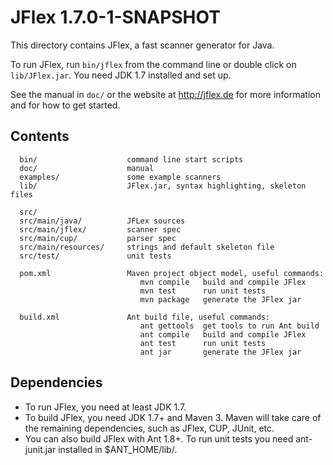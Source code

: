 # JFlex 1.7.0-1-SNAPSHOT

This directory contains JFlex, a fast scanner generator for Java.

To run JFlex, run `bin/jflex` from the command line or double click on
`lib/JFlex.jar`. You need JDK 1.7 installed and set up.

See the manual in `doc/` or the website at <http://jflex.de> for more
information and for how to get started.


## Contents ##

      bin/                    command line start scripts
      doc/                    manual
      examples/               some example scanners
      lib/                    JFlex.jar, syntax highlighting, skeleton files
      
      src/                    
      src/main/java/          JFLex sources
      src/main/jflex/         scanner spec
      src/main/cup/           parser spec
      src/main/resources/     strings and default skeleton file
      src/test/               unit tests
     
      pom.xml                 Maven project object model, useful commands:
                                 mvn compile   build and compile JFlex
                                 mvn test      run unit tests
                                 mvn package   generate the JFlex jar
                                 
      build.xml               Ant build file, useful commands:
                                 ant gettools  get tools to run Ant build
                                 ant compile   build and compile JFlex
                                 ant test      run unit tests
                                 ant jar       generate the JFlex jar


## Dependencies ##

* To run JFlex, you need at least JDK 1.7.
* To build JFlex, you need JDK 1.7+ and Maven 3.
  Maven will take care of the remaining dependencies, such as JFlex, 
  CUP, JUnit, etc.
* You can also build JFlex with Ant 1.8+.  To run unit tests you need
  ant-junit.jar installed in $ANT_HOME/lib/.
